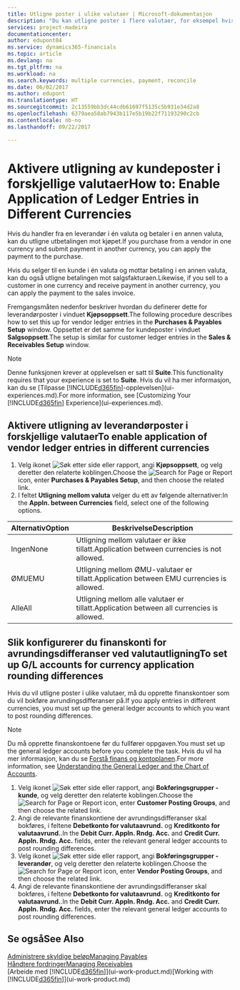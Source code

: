 ```yaml
---
title: Utligne poster i ulike valutaer | Microsoft-dokumentasjon
description: "Du kan utligne poster i flere valutaer, for eksempel hvis du selger i én valuta og mottar betaling i en annen."
services: project-madeira
documentationcenter: 
author: edupont04
ms.service: dynamics365-financials
ms.topic: article
ms.devlang: na
ms.tgt_pltfrm: na
ms.workload: na
ms.search.keywords: multiple currencies, payment, reconcile
ms.date: 06/02/2017
ms.author: edupont
ms.translationtype: HT
ms.sourcegitcommit: 2c13559bb3dc44cdb61697f5135c5b931e34d2a8
ms.openlocfilehash: 6379aea58ab7943b117e5b19b22f71193290c2cb
ms.contentlocale: nb-no
ms.lasthandoff: 09/22/2017

---
```

# <a name="how-to-enable-application-of-ledger-entries-in-different-currencies"></a><span data-ttu-id="30c89-103">Aktivere utligning av kundeposter i forskjellige valutaer</span><span class="sxs-lookup"><span data-stu-id="30c89-103">How to: Enable Application of Ledger Entries in Different Currencies</span></span>
<span data-ttu-id="30c89-104">Hvis du handler fra en leverandør i én valuta og betaler i en annen valuta, kan du utligne utbetalingen mot kjøpet.</span><span class="sxs-lookup"><span data-stu-id="30c89-104">If you purchase from a vendor in one currency and submit payment in another currency, you can apply the payment to the purchase.</span></span>

<span data-ttu-id="30c89-105">Hvis du selger til en kunde i én valuta og mottar betaling i en annen valuta, kan du også utligne betalingen mot salgsfakturaen.</span><span class="sxs-lookup"><span data-stu-id="30c89-105">Likewise, if you sell to a customer in one currency and receive payment in another currency, you can apply the payment to the sales invoice.</span></span>

<span data-ttu-id="30c89-106">Fremgangsmåten nedenfor beskriver hvordan du definerer dette for leverandørposter i vinduet **Kjøpsoppsett**.</span><span class="sxs-lookup"><span data-stu-id="30c89-106">The following procedure describes how to set this up for vendor ledger entries in the **Purchases & Payables Setup** window.</span></span> <span data-ttu-id="30c89-107">Oppsettet er det samme for kundeposter i vinduet **Salgsoppsett**.</span><span class="sxs-lookup"><span data-stu-id="30c89-107">The setup is similar for customer ledger entries in the **Sales & Receivables Setup** window.</span></span>

> [!NOTE]  
>   <span data-ttu-id="30c89-108">Denne funksjonen krever at opplevelsen er satt til **Suite**.</span><span class="sxs-lookup"><span data-stu-id="30c89-108">This functionality requires that your experience is set to **Suite**.</span></span> <span data-ttu-id="30c89-109">Hvis du vil ha mer informasjon, kan du se [Tilpasse [!INCLUDE[d365fin](includes/d365fin_md.md)]-opplevelsen](ui-experiences.md).</span><span class="sxs-lookup"><span data-stu-id="30c89-109">For more information, see [Customizing Your [!INCLUDE[d365fin](includes/d365fin_md.md)] Experience](ui-experiences.md).</span></span>

## <a name="to-enable-application-of-vendor-ledger-entries-in-different-currencies"></a><span data-ttu-id="30c89-110">Aktivere utligning av leverandørposter i forskjellige valutaer</span><span class="sxs-lookup"><span data-stu-id="30c89-110">To enable application of vendor ledger entries in different currencies</span></span>
1. <span data-ttu-id="30c89-111">Velg ikonet ![Søk etter side eller rapport](media/ui-search/search_small.png "Ikonet Søk etter side eller rapport"), angi **Kjøpsoppsett**, og velg deretter den relaterte koblingen.</span><span class="sxs-lookup"><span data-stu-id="30c89-111">Choose the ![Search for Page or Report](media/ui-search/search_small.png "Search for Page or Report icon") icon, enter **Purchases & Payables Setup**, and then choose the related link.</span></span>
2. <span data-ttu-id="30c89-112">I feltet **Utligning mellom valuta** velger du ett av følgende alternativer:</span><span class="sxs-lookup"><span data-stu-id="30c89-112">In the **Appln. between Currencies** field, select one of the following options.</span></span>

| <span data-ttu-id="30c89-113">Alternativ</span><span class="sxs-lookup"><span data-stu-id="30c89-113">Option</span></span> | <span data-ttu-id="30c89-114">Beskrivelse</span><span class="sxs-lookup"><span data-stu-id="30c89-114">Description</span></span> |
| --- | --- |
| <span data-ttu-id="30c89-115">Ingen</span><span class="sxs-lookup"><span data-stu-id="30c89-115">None</span></span> |<span data-ttu-id="30c89-116">Utligning mellom valutaer er ikke tillatt.</span><span class="sxs-lookup"><span data-stu-id="30c89-116">Application between currencies is not allowed.</span></span> |
| <span data-ttu-id="30c89-117">ØMU</span><span class="sxs-lookup"><span data-stu-id="30c89-117">EMU</span></span> |<span data-ttu-id="30c89-118">Utligning mellom ØMU-valutaer er tillatt.</span><span class="sxs-lookup"><span data-stu-id="30c89-118">Application between EMU currencies is allowed.</span></span> |
| <span data-ttu-id="30c89-119">Alle</span><span class="sxs-lookup"><span data-stu-id="30c89-119">All</span></span> |<span data-ttu-id="30c89-120">Utligning mellom alle valutaer er tillatt.</span><span class="sxs-lookup"><span data-stu-id="30c89-120">Application between all currencies is allowed.</span></span> |

## <a name="to-set-up-gl-accounts-for-currency-application-rounding-differences"></a><span data-ttu-id="30c89-121">Slik konfigurerer du finanskonti for avrundingsdifferanser ved valutautligning</span><span class="sxs-lookup"><span data-stu-id="30c89-121">To set up G/L accounts for currency application rounding differences</span></span>  
<span data-ttu-id="30c89-122">Hvis du vil utligne poster i ulike valutaer, må du opprette finanskontoer som du vil bokføre avrundingsdifferanser på.</span><span class="sxs-lookup"><span data-stu-id="30c89-122">If you apply entries in different currencies, you must set up the general ledger accounts to which you want to post rounding differences.</span></span>  
  
> [!NOTE]  
>  <span data-ttu-id="30c89-123">Du må opprette finanskontoene før du fullfører oppgaven.</span><span class="sxs-lookup"><span data-stu-id="30c89-123">You must set up the general ledger accounts before you complete the task.</span></span> <span data-ttu-id="30c89-124">Hvis du vil ha mer informasjon, kan du se [Forstå finans og kontoplanen](finance-general-ledger.md).</span><span class="sxs-lookup"><span data-stu-id="30c89-124">For more information, see [Understanding the General Ledger and the Chart of Accounts](finance-general-ledger.md).</span></span> 
  
1. <span data-ttu-id="30c89-125">Velg ikonet ![Søk etter side eller rapport](media/ui-search/search_small.png "Ikonet Søk etter side eller rapport"), angi **Bokføringsgrupper - kunde**, og velg deretter den relaterte koblingen.</span><span class="sxs-lookup"><span data-stu-id="30c89-125">Choose the ![Search for Page or Report](media/ui-search/search_small.png "Search for Page or Report icon") icon, enter **Customer Posting Groups**, and then choose the related link.</span></span>  
2. <span data-ttu-id="30c89-126">Angi de relevante finanskontiene der avrundingsdifferanser skal bokføres, i feltene **Debetkonto for valutaavrund.** og **Kreditkonto for valutaavrund.**.</span><span class="sxs-lookup"><span data-stu-id="30c89-126">In the **Debit Curr. Appln. Rndg. Acc.** and **Credit Curr. Appln. Rndg. Acc.** fields, enter the relevant general ledger accounts to post rounding differences.</span></span>  
3. <span data-ttu-id="30c89-127">Velg ikonet ![Søk etter side eller rapport](media/ui-search/search_small.png "Ikonet Søk etter side eller rapport"), angi **Bokføringsgrupper - leverandør**, og velg deretter den relaterte koblingen.</span><span class="sxs-lookup"><span data-stu-id="30c89-127">Choose the ![Search for Page or Report](media/ui-search/search_small.png "Search for Page or Report icon") icon, enter **Vendor Posting Groups**, and then choose the related link.</span></span>  
4. <span data-ttu-id="30c89-128">Angi de relevante finanskontiene der avrundingsdifferanser skal bokføres, i feltene **Debetkonto for valutaavrund.** og **Kreditkonto for valutaavrund.**.</span><span class="sxs-lookup"><span data-stu-id="30c89-128">In the **Debit Curr. Appln. Rndg. Acc.** and **Credit Curr. Appln. Rndg. Acc.** fields, enter the relevant general ledger accounts to post rounding differences.</span></span>  

## <a name="see-also"></a><span data-ttu-id="30c89-129">Se også</span><span class="sxs-lookup"><span data-stu-id="30c89-129">See Also</span></span>
[<span data-ttu-id="30c89-130">Administrere skyldige beløp</span><span class="sxs-lookup"><span data-stu-id="30c89-130">Managing Payables</span></span>](payables-manage-payables.md)  
[<span data-ttu-id="30c89-131">Håndtere fordringer</span><span class="sxs-lookup"><span data-stu-id="30c89-131">Managing Receivables</span></span>](receivables-manage-receivables.md)  
<span data-ttu-id="30c89-132">[Arbeide med [!INCLUDE[d365fin](includes/d365fin_md.md)]](ui-work-product.md)</span><span class="sxs-lookup"><span data-stu-id="30c89-132">[Working with [!INCLUDE[d365fin](includes/d365fin_md.md)]](ui-work-product.md)</span></span>

